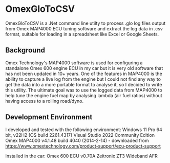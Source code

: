 # OmexGloToCSV

OmexGloToCSV is a .Net command line utilty to process .glo log files output from Omex MAP4000 ECU tuning software and extract the log data in .csv format, suitable for loading in a spreadsheet like Excel or Google Sheets.

## Background
Omex Technology's MAP4000 software is used for configuring a standalone Omex 600 engine ECU in my car but it is very old software that has not been updated in 10+ years.
One of the features in MAP4000 is the ability to capture a live log from the engine but I could not find any way to get the data into a more portable format to analyse it, so I decided to write this utility.
The ultimate goal was to use the logged data from MAP4000 to help tune the engine fuel map by analysing lambda (air fuel ratios) without having access to a rolling road/dyno.

## Development Environment
I developed and tested with the following environment:
  Windows 11 Pro 64 bit, v22H2 (OS build 2261.4317) 
  Visual Studio 2022 Community Edition
  Omex MAP4000 v4.1.48 build 4040 (2014-2-14) - downloaded from https://www.omextechnology.com/product-support/ecu-product-support

Installed in the car:
  Omex 600 ECU v0.70A 
  Zeitronix ZT3 Wideband AFR
